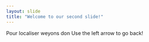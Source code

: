 ```yaml
---
layout: slide
title: "Welcome to our second slide!"
---
```

Pour localiser weyons don
Use the left arrow to go back!
